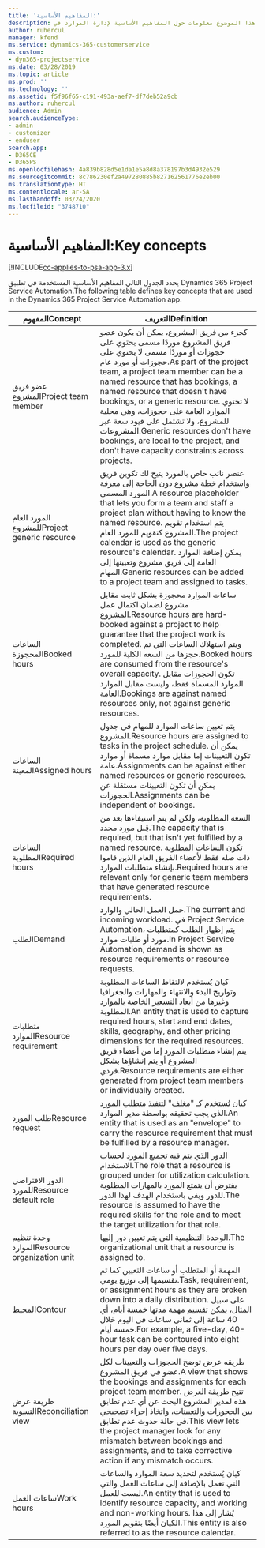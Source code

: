 ```yaml
---
title: 'المفاهيم الأساسية:'
description: يوفر هذا الموضوع معلومات حول المفاهيم الأساسية لإدارة الموارد في Project Service Automation.
author: ruhercul
manager: kfend
ms.service: dynamics-365-customerservice
ms.custom:
- dyn365-projectservice
ms.date: 03/28/2019
ms.topic: article
ms.prod: ''
ms.technology: ''
ms.assetid: f5f96f65-c191-493a-aef7-df7deb52a9cb
ms.author: ruhercul
audience: Admin
search.audienceType:
- admin
- customizer
- enduser
search.app:
- D365CE
- D365PS
ms.openlocfilehash: 4a839b828d5e1da1e5a8d8a378197b3d4932e529
ms.sourcegitcommit: 8c786230ef2a497280885b827162561776e2eb00
ms.translationtype: HT
ms.contentlocale: ar-SA
ms.lasthandoff: 03/24/2020
ms.locfileid: "3748710"
---
```

# <a name="key-concepts"></a><span data-ttu-id="d128e-103">المفاهيم الأساسية:</span><span class="sxs-lookup"><span data-stu-id="d128e-103">Key concepts</span></span>

[!INCLUDE[cc-applies-to-psa-app-3.x](../includes/cc-applies-to-psa-app-3x.md)]

<span data-ttu-id="d128e-104">يحدد الجدول التالي المفاهيم الأساسية المستخدمة في تطبيق Dynamics 365 Project Service Automation.</span><span class="sxs-lookup"><span data-stu-id="d128e-104">The following table defines key concepts that are used in the Dynamics 365 Project Service Automation app.</span></span>

| <span data-ttu-id="d128e-105">المفهوم</span><span class="sxs-lookup"><span data-stu-id="d128e-105">Concept</span></span>                    | <span data-ttu-id="d128e-106">التعريف</span><span class="sxs-lookup"><span data-stu-id="d128e-106">Definition</span></span> |
|----------------------------|------------|
| <span data-ttu-id="d128e-107">عضو فريق المشروع</span><span class="sxs-lookup"><span data-stu-id="d128e-107">Project team member</span></span>        | <span data-ttu-id="d128e-108">كجزء من فريق المشروع، يمكن أن يكون عضو فريق المشروع موردًا مسمى يحتوي على حجوزات أو موردًا مسمى لا يحتوي على حجوزات أو مورد عام.</span><span class="sxs-lookup"><span data-stu-id="d128e-108">As part of the project team, a project team member can be a named resource that has bookings, a named resource that doesn't have bookings, or a generic resource.</span></span> <span data-ttu-id="d128e-109">لا تحتوي الموارد العامة على حجوزات، وهي محلية للمشروع، ولا تشتمل على قيود سعة عبر المشروعات.</span><span class="sxs-lookup"><span data-stu-id="d128e-109">Generic resources don't have bookings, are local to the project, and don't have capacity constraints across projects.</span></span> |
| <span data-ttu-id="d128e-110">المورد العام للمشروع</span><span class="sxs-lookup"><span data-stu-id="d128e-110">Project generic resource</span></span>   | <span data-ttu-id="d128e-111">عنصر نائب خاص بالمورد يتيح لك تكوين فريق واستخدام خطة مشروع دون الحاجة إلى معرفة المورد المسمى.</span><span class="sxs-lookup"><span data-stu-id="d128e-111">A resource placeholder that lets you form a team and staff a project plan without having to know the named resource.</span></span> <span data-ttu-id="d128e-112">يتم استخدام تقويم المشروع كتقويم للمورد العام.</span><span class="sxs-lookup"><span data-stu-id="d128e-112">The project calendar is used as the generic resource's calendar.</span></span> <span data-ttu-id="d128e-113">يمكن إضافة الموارد العامة إلى فريق مشروع وتعيينها إلى المهام.</span><span class="sxs-lookup"><span data-stu-id="d128e-113">Generic resources can be added to a project team and assigned to tasks.</span></span> |
| <span data-ttu-id="d128e-114">الساعات المحجوزة</span><span class="sxs-lookup"><span data-stu-id="d128e-114">Booked hours</span></span>               | <span data-ttu-id="d128e-115">ساعات الموارد محجوزة بشكل ثابت مقابل مشروع لضمان اكتمال عمل المشروع.</span><span class="sxs-lookup"><span data-stu-id="d128e-115">Resource hours are hard-booked against a project to help guarantee that the project work is completed.</span></span> <span data-ttu-id="d128e-116">ويتم استهلاك الساعات التي تم حجزها من السعه الكلية للمورد.</span><span class="sxs-lookup"><span data-stu-id="d128e-116">Booked hours are consumed from the resource's overall capacity.</span></span> <span data-ttu-id="d128e-117">تكون الحجوزات مقابل الموارد المسماة فقط، وليست مقابل الموارد العامة.</span><span class="sxs-lookup"><span data-stu-id="d128e-117">Bookings are against named resources only, not against generic resources.</span></span> |
| <span data-ttu-id="d128e-118">الساعات المعينة</span><span class="sxs-lookup"><span data-stu-id="d128e-118">Assigned hours</span></span>             | <span data-ttu-id="d128e-119">يتم تعيين ساعات الموارد للمهام في جدول المشروع.</span><span class="sxs-lookup"><span data-stu-id="d128e-119">Resource hours are assigned to tasks in the project schedule.</span></span> <span data-ttu-id="d128e-120">يمكن أن تكون التعيينات إما مقابل موارد مسماة أو موارد عامة.</span><span class="sxs-lookup"><span data-stu-id="d128e-120">Assignments can be against either named resources or generic resources.</span></span> <span data-ttu-id="d128e-121">يمكن أن تكون التعيينات مستقلة عن الحجوزات.</span><span class="sxs-lookup"><span data-stu-id="d128e-121">Assignments can be independent of bookings.</span></span> |
| <span data-ttu-id="d128e-122">الساعات المطلوبة</span><span class="sxs-lookup"><span data-stu-id="d128e-122">Required hours</span></span>             | <span data-ttu-id="d128e-123">السعه المطلوبة، ولكن لم يتم استيفاءها بعد من قِبل مورد محدد.</span><span class="sxs-lookup"><span data-stu-id="d128e-123">The capacity that is required, but that isn't yet fulfilled by a named resource.</span></span> <span data-ttu-id="d128e-124">تكون الساعات المطلوبة ذات صله فقط لأعضاء الفريق العام الذين قاموا بإنشاء متطلبات الموارد.</span><span class="sxs-lookup"><span data-stu-id="d128e-124">Required hours are relevant only for generic team members that have generated resource requirements.</span></span> |
| <span data-ttu-id="d128e-125">الطلب</span><span class="sxs-lookup"><span data-stu-id="d128e-125">Demand</span></span>                     | <span data-ttu-id="d128e-126">حمل العمل الحالي والوارد.</span><span class="sxs-lookup"><span data-stu-id="d128e-126">The current and incoming workload.</span></span> <span data-ttu-id="d128e-127">في Project Service Automation، يتم إظهار الطلب كمتطلبات مورد أو طلبات موارد.</span><span class="sxs-lookup"><span data-stu-id="d128e-127">In Project Service Automation, demand is shown as resource requirements or resource requests.</span></span> |
| <span data-ttu-id="d128e-128">متطلبات الموارد</span><span class="sxs-lookup"><span data-stu-id="d128e-128">Resource requirement</span></span>       | <span data-ttu-id="d128e-129">كيان يُستخدم لالتقاط الساعات المطلوبة وتواريخ البدء والانتهاء والمهارات والجغرافيا وغيرها من أبعاد التسعير الخاصة بالموارد المطلوبة.</span><span class="sxs-lookup"><span data-stu-id="d128e-129">An entity that is used to capture required hours, start and end dates, skills, geography, and other pricing dimensions for the required resources.</span></span> <span data-ttu-id="d128e-130">يتم إنشاء متطلبات المورد إما من أعضاء فريق المشروع أو يتم إنشاؤها بشكل فردي.</span><span class="sxs-lookup"><span data-stu-id="d128e-130">Resource requirements are either generated from project team members or individually created.</span></span> |
| <span data-ttu-id="d128e-131">طلب المورد</span><span class="sxs-lookup"><span data-stu-id="d128e-131">Resource request</span></span>           | <span data-ttu-id="d128e-132">كيان يُستخدم كـ "مغلف" لتنفيذ متطلب المورد الذي يجب تحقيقه بواسطة مدير الموارد.</span><span class="sxs-lookup"><span data-stu-id="d128e-132">An entity that is used as an "envelope" to carry the resource requirement that must be fulfilled by a resource manager.</span></span> |
| <span data-ttu-id="d128e-133">الدور الافتراضي للمورد</span><span class="sxs-lookup"><span data-stu-id="d128e-133">Resource default role</span></span>      | <span data-ttu-id="d128e-134">الدور الذي يتم فيه تجميع المورد لحساب الاستخدام.</span><span class="sxs-lookup"><span data-stu-id="d128e-134">The role that a resource is grouped under for utilization calculation.</span></span> <span data-ttu-id="d128e-135">يفترض أن يتمتع المورد بالمهارات المطلوبة للدور ويفي باستخدام الهدف لهذا الدور.</span><span class="sxs-lookup"><span data-stu-id="d128e-135">The resource is assumed to have the required skills for the role and to meet the target utilization for that role.</span></span> |
| <span data-ttu-id="d128e-136">وحدة تنظيم الموارد</span><span class="sxs-lookup"><span data-stu-id="d128e-136">Resource organization unit</span></span> | <span data-ttu-id="d128e-137">الوحدة التنظيمية التي يتم تعيين دور إليها.</span><span class="sxs-lookup"><span data-stu-id="d128e-137">The organizational unit that a resource is assigned to.</span></span> |
| <span data-ttu-id="d128e-138">المحيط</span><span class="sxs-lookup"><span data-stu-id="d128e-138">Contour</span></span>                    | <span data-ttu-id="d128e-139">المهمة أو المتطلب أو ساعات التعيين كما تم تقسيمها إلى توزيع يومي.</span><span class="sxs-lookup"><span data-stu-id="d128e-139">Task, requirement, or assignment hours as they are broken down into a daily distribution.</span></span> <span data-ttu-id="d128e-140">على سبيل المثال، يمكن تقسيم مهمة مدتها خمسة أيام، أي 40 ساعة إلى ثماني ساعات في اليوم خلال خمسه أيام.</span><span class="sxs-lookup"><span data-stu-id="d128e-140">For example, a five-day, 40-hour task can be contoured into eight hours per day over five days.</span></span> |
| <span data-ttu-id="d128e-141">طريقة عرض التسوية</span><span class="sxs-lookup"><span data-stu-id="d128e-141">Reconciliation view</span></span>        | <span data-ttu-id="d128e-142">طريقه عرض توضح الحجوزات والتعيينات لكل عضو في فريق المشروع.</span><span class="sxs-lookup"><span data-stu-id="d128e-142">A view that shows the bookings and assignments for each project team member.</span></span> <span data-ttu-id="d128e-143">تتيح طريقة العرض هذه لمدير المشروع البحث عن أي عدم تطابق بين الحجوزات والتعيينات، واتخاذ إجراء تصحيحي في حالة حدوث عدم تطابق.</span><span class="sxs-lookup"><span data-stu-id="d128e-143">This view lets the project manager look for any mismatch between bookings and assignments, and to take corrective action if any mismatch occurs.</span></span> |
| <span data-ttu-id="d128e-144">ساعات العمل</span><span class="sxs-lookup"><span data-stu-id="d128e-144">Work hours</span></span>                 | <span data-ttu-id="d128e-145">كيان يُستخدم لتحديد سعة الموارد والساعات التي تعمل بالإضافة إلى ساعات العمل والتي ليست للعمل.</span><span class="sxs-lookup"><span data-stu-id="d128e-145">An entity that is used to identify resource capacity, and working and non-working hours.</span></span> <span data-ttu-id="d128e-146">يُشار إلى هذا الكيان أيضًا بتقويم المورد.</span><span class="sxs-lookup"><span data-stu-id="d128e-146">This entity is also referred to as the resource calendar.</span></span> |
